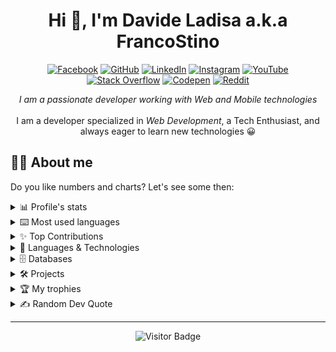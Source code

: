 <h1 align="center">Hi 👋, I'm Davide Ladisa a.k.a FrancoStino</h1>
<p align="center">
    <a href="https://facebook.com/davide.ladisa.7" target="__blank"><img alt="Facebook" title="Follow me on Facebook!"
            src="https://img.shields.io/badge/Facebook-%231877F2.svg?style=for-the-badge&logo=Facebook&logoColor=white" /></a>
    <a href="https://github.com/FrancoStino" target="__blank"><img alt="GitHub" title="Follow me on Github!"
            src="https://img.shields.io/badge/GitHub-333333?style=for-the-badge&logo=github&logoColor=white" /></a>
    <a href="https://linkedin.com/in/davide-ladisa" target="__blank"><img alt="LinkedIn"
            title="Look at my LinkedIn profile"
            src="https://custom-icon-badges.demolab.com/badge/LinkedIn-0A66C2?style=for-the-badge&logo=linkedin-white&logoColor=fff" /></a>
    <a href="https://instagram.com/davideladisa.it" target="__blank"><img alt="Instagram" title="Follow me on Instagram!"
            src="https://img.shields.io/badge/Instagram-%23E4405F.svg?style=for-the-badge&logo=Instagram&logoColor=white" /></a>
    <a href="https://youtube.com/@rawasir" target="__blank"><img alt="YouTube" title="Follow me on YouTube!"
            src="https://img.shields.io/badge/YouTube-%23FF0000.svg?style=for-the-badge&logo=YouTube&logoColor=white" /></a>
    <a href="https://stackoverflow.com/users/8006279" target="__blank"><img alt="Stack Overflow" title="Check my Stack Overflow!"
            src="https://img.shields.io/badge/-Stackoverflow-FE7A16?logo=stack-overflow&style=for-the-badge&logoColor=white" /></a>
    <a href="https://codepen.io/rawsar" target="__blank"><img alt="Codepen" title="Check my Codepen!"
            src="https://img.shields.io/badge/Codepen-000000?style=for-the-badge&logo=codepen&logoColor=white" /></a>
    <a href="https://reddit.com/user/Pecoro" target="__blank"><img alt="Reddit" title="Follow me on Reddit!"
            src="https://img.shields.io/badge/Reddit-%23FF4500.svg?style=for-the-badge&logo=Reddit&logoColor=white" /></a>
</p>

<p align="center"><i>I am a passionate developer working with Web and Mobile technologies</i>
<br><br>
I am a developer specialized in <i>Web Development</i>, a Tech Enthusiast, and always eager to learn new technologies 😀</p>

## 👨‍💻 About me

Do you like numbers and charts? Let's see some then:

<div align="left">
<details>
  <summary>📊 Profile's stats</summary>
  <br/>
    <p align="center"> <a href="https://github.com/FrancoStino"><img src="https://github-readme-stats.vercel.app/api?username=FrancoStino&show_icons=true&theme=tokyonight&include_all_commits=true&hide_title=true&hide_border=false" alt="FrancoStino's Profile Stats Chart" /></a>
    </p><br/>
        <p align="center"> <a href="https://github.com/FrancoStino"><img src="https://github-readme-streak-stats.herokuapp.com/?user=FrancoStino&theme=tokyonight&hide_border=false" alt="FrancoStino's Streak Stats Chart" /></a>
    </p><br/>
</details>
<details>
  <summary>⌨️ Most used languages</summary>
  <br/>
  <p align="center"> <a href="https://github.com/FrancoStino"><img src="https://github-readme-stats.vercel.app/api/top-langs/?username=FrancoStino&langs_count=10&layout=compact&theme=tokyonight&hide_border=false&include_all_commits=true&count_private=true" alt="Most used Language Chart" /></a></p>
  <p align="center"><a href="https://github.com/FrancoStino"><img style="border:1px solid white;border-radius:5px" src="https://github-profile-summary-cards.vercel.app/api/cards/repos-per-language?username=FrancoStino&theme=tokyonight" alt="Most used Language By Repo Chart" /></a> <a href="https://github.com/FrancoStino"><img style="border:1px solid white;border-radius:5px" src="https://github-profile-summary-cards.vercel.app/api/cards/most-commit-language?username=FrancoStino&theme=tokyonight" alt="Most used Language By Commit Chart" /></a></p>
</details>

<details>
  <summary>✨ Top Contributions</summary>
  <br/>
  <p align="center"> <a href="https://github.com/FrancoStino"><img src="https://github-contributor-stats.vercel.app/api?username=FrancoStino&limit=5&theme=tokyonight&combine_all_yearly_contributions=true&hide_title=true" alt="Top Contributor Chart" /></a></p>
</details>

  <details>
  <summary>🚀 Languages & Technologies</summary>
  <br/>
  <p>
        <a href="https://developer.mozilla.org/en-US/docs/Web/CSS" target="_blank"> <img  src="https://img.shields.io/badge/css3-%231572B6.svg?style=for-the-badge&logo=css3&logoColor=white" alt="css3"/></a>
        <a href="https://developer.mozilla.org/en-US/docs/Web/HTML" target="_blank"> <img src="https://img.shields.io/badge/html5-%23E34F26.svg?style=for-the-badge&logo=html5&logoColor=white" alt="html5"/></a>
        <a href="https://developer.mozilla.org/en-US/docs/Web/JavaScript" target="_blank"> <img src="https://img.shields.io/badge/javascript-%23323330.svg?style=for-the-badge&logo=javascript&logoColor=%23F7DF1E" alt="javascript"/></a>
        <a href="https://www.typescriptlang.org/" target="_blank"> <img src="https://img.shields.io/badge/typescript-%23007ACC.svg?style=for-the-badge&logo=typescript&logoColor=white" alt="typescript"/></a>
        <a href="https://www.php.net/" target="_blank"> <img src="https://img.shields.io/badge/php-%23777BB4.svg?style=for-the-badge&logo=php&logoColor=white" alt="php"/></a>
        <a href="https://www.gnu.org/software/bash/" target="_blank"> <img src="https://img.shields.io/badge/shell_script-%23121011.svg?style=for-the-badge&logo=gnu-bash&logoColor=white" alt="shell script"/></a>
        <a href="https://daringfireball.net/projects/markdown/" target="_blank"> <img src="https://img.shields.io/badge/markdown-%23000000.svg?style=for-the-badge&logo=markdown&logoColor=white" alt="markdown"/></a>
  </p>
  </details>

  <details>
  <summary>🗄️ Databases</summary>
      <br/>
  <p>
  <a href="https://www.mysql.com/" target="_blank"> <img src="https://img.shields.io/badge/mysql-4479A1.svg?style=for-the-badge&logo=mysql&logoColor=white" alt="mysql"/></a>
  <a href="https://mariadb.org/" target="_blank"> <img src="https://img.shields.io/badge/MariaDB-003545?style=for-the-badge&logo=mariadb&logoColor=white" alt="mariadb"/></a>
  </p>
</details>
</details>

<details>
  <summary>🛠 Projects</summary>
  <br/>
  <p align="center">
    <a href="https://docs.google.com/spreadsheets/d/1pdEufTQxVExLAEmTc0-Zm7UKdS9PCoNvx2FfKhBvZaA/edit?gid=0#gid=0" target="_blank">
      <img src="https://img.shields.io/badge/View%20Full%20Project%20List-4285F4?style=for-the-badge&logo=google-sheets&logoColor=white" alt="View Projects"/>
    </a>
  </p>
  <p align="center">Check out my comprehensive project portfolio with detailed descriptions and technologies used!</p>
</details>

<details>
  <summary>🏆 My trophies</summary>
  <br/>
  <p align="center"> <a href="https://github.com/FrancoStino"><img src="https://github-profile-trophy.vercel.app/?username=FrancoStino&theme=onedark&no-frame=true&no-bg=true&margin-w=10&column=4" alt="FrancoStino's Trophies" /></a> </p>
</details>

<details>
  <summary>✍️ Random Dev Quote</summary>
  <br/>
  <p align="center"> <img src="https://quotes-github-readme.vercel.app/api?type=horizontal&theme=merko" alt="Random Dev Quote"/></p>
</details>

</div>

---

<p align="center">
  <img src="https://api.visitorbadge.io/api/VisitorHit?user=FrancoStino&repo=FrancoStino&countColor=%237B1E7A" alt="Visitor Badge"/>
</p>
